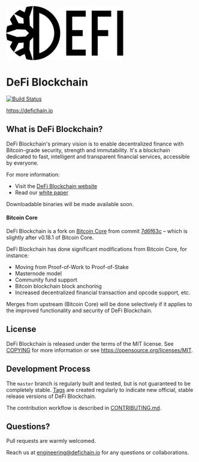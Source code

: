<img src="doc/img/defichain-logo.svg">

DeFi Blockchain
=================

[![Build Status](https://travis-ci.com/DeFiCh/ain.svg?branch=master)](https://travis-ci.com/DeFiCh/ain)

https://defichain.io

What is DeFi Blockchain?
----------------

DeFi Blockchain's primary vision is to enable decentralized finance with Bitcoin-grade security, strength and immutability. It's a blockchain dedicated to fast, intelligent and transparent financial services, accessible by everyone.

For more information:

- Visit the [DeFi Blockchain website](https://defichain.io)
- Read our [white paper](https://defichain.io/white-paper/)

Downloadable binaries will be made available soon.

#### Bitcoin Core

DeFi Blockchain is a fork on [Bitcoin Core](https://github.com/bitcoin/bitcoin) from commit [7d6f63c](https://github.com/bitcoin/bitcoin/commit/7d6f63cc2c2b9c4f07a43619eef0b7314474fffd) – which is slightly after v0.18.1 of Bitcoin Core.

DeFi Blockchain has done significant modifications from Bitcoin Core, for instance:

- Moving from Proof-of-Work to Proof-of-Stake
- Masternode model
- Community fund support
- Bitcoin blockchain block anchoring
- Increased decentralized financial transaction and opcode support, etc.

Merges from upstream (Bitcoin Core) will be done selectively if it applies to the improved functionality and security of DeFi Blockchain.

License
-------

DeFi Blockchain is released under the terms of the MIT license. See [COPYING](COPYING) for more
information or see https://opensource.org/licenses/MIT.

Development Process
-------------------

The `master` branch is regularly built and tested, but is not guaranteed to be
completely stable. [Tags](https://github.com/bitcoin/bitcoin/tags) are created
regularly to indicate new official, stable release versions of DeFi Blockchain.

The contribution workflow is described in [CONTRIBUTING.md](CONTRIBUTING.md).

Questions?
------

Pull requests are warmly welcomed.

Reach us at [engineering@defichain.io](mailto:engineering@defichain.io) for any questions or collaborations.

